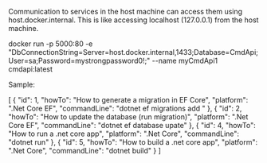 Communication to services in the host machine can access them using host.docker.internal. This is like accessing localhost (127.0.0.1) from the host machine.

docker run -p 5000:80 -e "DbConnectionString=Server=host.docker.internal,1433;Database=CmdApi;User=sa;Password=mystrongpassword0!;" --name myCmdApi1 cmdapi:latest



Sample: 

[
    {
        "id": 1,
        "howTo": "How to generate a migration in EF Core",
        "platform": ".Net Core EF",
        "commandLine": "dotnet ef migrations add <name of migration>"
    },
    {
        "id": 2,
        "howTo": "How to update the database (run migration)",
        "platform": ".Net Core EF",
        "commandLine": "dotnet ef database upate"
    },
    {
        "id": 4,
        "howTo": "How to run a .net core app",
        "platform": ".Net Core",
        "commandLine": "dotnet run"
    },
    {
        "id": 5,
        "howTo": "How to build a .net core app",
        "platform": ".Net Core",
        "commandLine": "dotnet build"
    }
]
